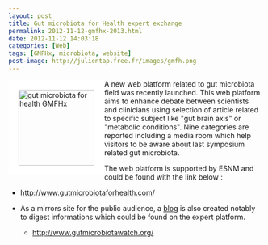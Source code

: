 ```yaml
---
layout: post
title: Gut microbiota for Health expert exchange
permalink: 2012-11-12-gmfhx-2013.html
date: 2012-11-12 14:03:18
categories: [Web]
tags: [GMFHx, microbiota, website]
post-image: http://julientap.free.fr/images/gmfh.png
---
```


 
 
<img itemprop="image" src="http://julientap.free.fr/images/gmfh.png" alt="gut microbiota for health GMFHx" style="float: left; border: 20px solid white; width: 150px;"/>

A new web platform related to gut microbiota field was recently launched. This web platform aims to enhance debate between scientists and clinicians using selection of article related to specific subject like "gut brain axis" or "metabolic conditions". Nine categories are reported including a media room which help visitors to be aware about last symposium related gut microbiota.

The web platform is supported by ESNM and could be found with the link below :
- <a title="gut microbiota for health GMFHx" mce_href="http://www.gutmicrobiotaforhealth.com/" href="http://www.gutmicrobiotaforhealth.com/">http://www.gutmicrobiotaforhealth.com/</a>

- As a mirrors site for the public audience, a <a title="gutmicrobiotawatch" mce_href="http://www.gutmicrobiotawatch.org/" href="http://www.gutmicrobiotawatch.org/">blog</a> is also created notably to digest informations which could be found on the expert platform.
	- <a title="gutmicrobiotawatch" mce_href="http://www.gutmicrobiotawatch.org/" href="http://www.gutmicrobiotawatch.org/">http://www.gutmicrobiotawatch.org/</a>